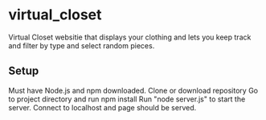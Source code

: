 # virtual_closet
Virtual Closet websitie that displays your clothing and lets you keep track and filter by type and select random pieces.

## Setup 
Must have Node.js and npm downloaded.
Clone or download repository
Go to project directory and run npm install
Run "node server.js" to start the server.
Connect to localhost and page should be served.
